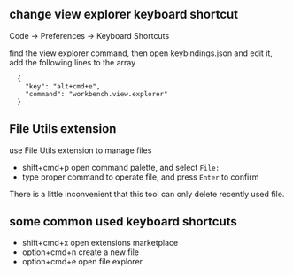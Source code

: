 ## change view explorer keyboard shortcut

Code -> Preferences -> Keyboard Shortcuts

find the view explorer command, then open keybindings.json and edit it, add the following lines to the array

```
  {
    "key": "alt+cmd+e",
    "command": "workbench.view.explorer"
  }
```


## File Utils extension

use File Utils extension to manage files

* shift+cmd+p open command palette, and select `File:`
* type proper command to operate file, and press `Enter` to confirm

There is a little inconvenient that this tool can only delete recently used file.


## some common used keyboard shortcuts

* shift+cmd+x open extensions marketplace
* option+cmd+n create a new file
* option+cmd+e open file explorer
